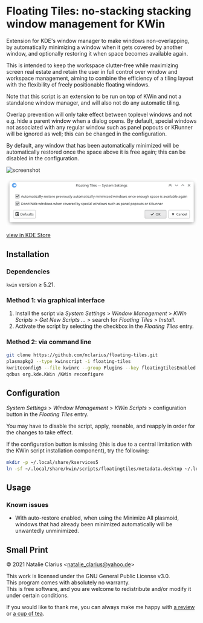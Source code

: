 # Floating Tiles: no-stacking stacking window management for KWin

Extension for KDE's window manager to make windows non-overlapping, by automatically minimizing a window when it gets covered by another window, and optionally restoring it when space becomes available again.

This is intended to keep the workspace clutter-free while maximizing screen real estate and retain the user in full control over window and workspace management, aiming to combine the efficiency of a tiling layout with the flexibility of freely positionable floating windows.

Note that this script is an extension to be run on top of KWin and not a standalone window manager, and will also not do any automatic tiling.

Overlap prevention will only take effect between toplevel windows and not e.g. hide a parent window when a dialog opens. By default, special windows not associated with any regular window such as panel popouts or KRunner will be ignored as well; this can be changed in the configuration.

By default, any window that has been automatically minimized will be automatically restored once the space above it is free again; this can be disabled in the configuration.

![screenshot](screenshot.gif)

![config](config.png)

[view in KDE Store](https://www.pling.com/p/1619690/)

## Installation

### Dependencies

`kwin` version ≥ 5.21.

### Method 1: via graphical interface

1. Install the script via *System Settings* > *Window Management* > *KWin Scripts* > *Get New Scripts …* > search for *Floating Tiles* > *Install*.
2. Activate the script by selecting the checkbox in the *Floating Tiles* entry.

### Method 2: via command line

```bash
git clone https://github.com/nclarius/floating-tiles.git
plasmapkg2 --type kwinscript -i floating-tiles
kwriteconfig5 --file kwinrc --group Plugins --key floatingtilesEnabled true
qdbus org.kde.KWin /KWin reconfigure
```

## Configuration

*System Settings* > *Window Management* > *KWin Scripts* > configuration button in the *Floating Tiles* entry.

You may have to disable the script, apply, reenable, and reapply in order for the changes to take effect.

If the configuration button is missing (this is due to a central limitation with the KWin script installation component), try the following:

````bash
mkdir -p ~/.local/share/kservices5
ln -sf ~/.local/share/kwin/scripts/floatingtiles/metadata.desktop ~/.local/share/kservices5/floatingtiles.desktop
````

## Usage

### Known issues

- With auto-restore enabled, when using the Minimize All plasmoid, windows that had already been minimized automatically will be unwantedly unminimized.


## Small Print

© 2021 Natalie Clarius \<natalie_clarius@yahoo.de\>

This work is licensed under the GNU General Public License v3.0.  
This program comes with absolutely no warranty.  
This is free software, and you are welcome to redistribute and/or modify it under certain conditions.  

If you would like to thank me, you can always make me happy with [a review](https://store.kde.org/p/1619690) or [a cup of tea](https://www.buymeacoffee.com/nclarius).

